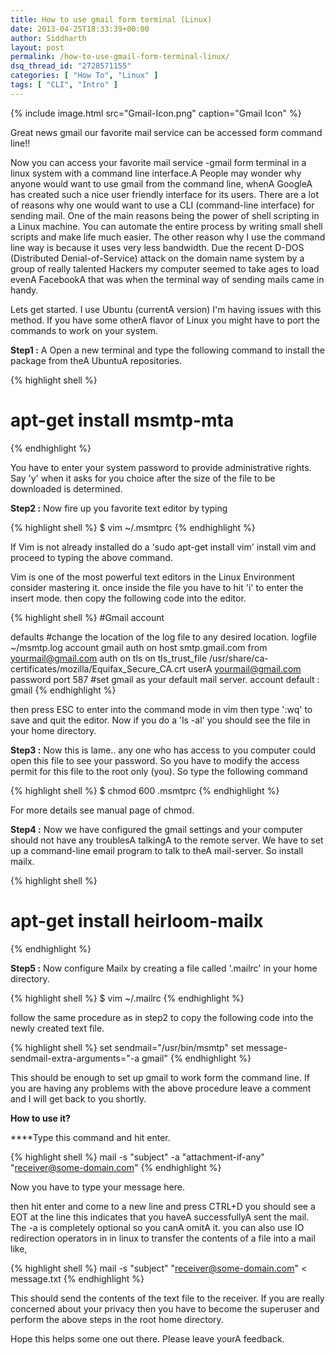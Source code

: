 ```yaml
---
title: How to use gmail form terminal (Linux)
date: 2013-04-25T18:33:39+00:00
author: Siddharth
layout: post
permalink: /how-to-use-gmail-form-terminal-linux/
dsq_thread_id: "2728571155"
categories: [ "How To", "Linux" ]
tags: [ "CLI", "Intro" ]
---
```


{% include image.html src="Gmail-Icon.png" caption="Gmail Icon" %}

Great news gmail our favorite mail service can be accessed form command line!!

Now you can access your favorite mail service -gmail form terminal in a linux system with a command line interface.A People may wonder why anyone would want to use gmail from the command line, whenA GoogleA has created such a nice user friendly interface for its users. There are a lot of reasons why one would want to use a CLI (command-line interface) for sending mail. One of the main reasons being the power of shell scripting in a Linux machine. You can automate the entire process by writing small shell scripts and make life much easier. The other reason why I use the command line way is because it uses very less bandwidth. Due the recent D-DOS (Distributed Denial-of-Service) attack on the domain name system by a group of really talented Hackers my computer seemed to take ages to load evenA FacebookA that was when the terminal way of sending mails came in handy.

Lets get started. I use Ubuntu (currentA version) I'm having issues with this method. If you have some otherA flavor of Linux you might have to port the commands to work on your system.

**Step1 :** A Open a new terminal and type the following command to install the package from theA UbuntuA repositories.

{% highlight shell %}
# apt-get install msmtp-mta
{% endhighlight %}

You have to enter your system password to provide administrative rights. Say 'y' when it asks for you choice after the size of the file to be downloaded is determined.
  
**Step2 :** Now fire up you favorite text editor by typing

{% highlight shell %}
$ vim ~/.msmtprc
{% endhighlight %}

If Vim is not already installed do a 'sudo apt-get install vim' install vim and proceed to typing the above command.
  
Vim is one of the most powerful text editors in the Linux Environment consider mastering it. once inside the file you have to hit 'i' to enter the insert mode. then copy the following code into the editor.

{% highlight shell %}
#Gmail account

defaults
#change the location of the log file to any desired location.
logfile ~/msmtp.log
account gmail
auth on
host smtp.gmail.com
from <yourmail@gmail.com>
auth on
tls on
tls_trust_file /usr/share/ca-certificates/mozilla/Equifax_Secure_CA.crt
userA <yourmail@gmail.com>
password <your-password>
port 587
#set gmail as your default mail server.
account default : gmail
{% endhighlight %}

then press ESC to enter into the command mode in vim then type ':wq' to save and quit the editor. Now if you do a 'ls -al' you should see the file in your home directory.

**Step3 :** Now this is lame.. any one who has access to you computer could open this file to see your password. So you have to modify the access permit for this file to the root only (you). So type the following command

{% highlight shell %}
$ chmod 600 .msmtprc
{% endhighlight %}

For more details see manual page of chmod.

**Step4 :** Now we have configured the gmail settings and your computer should not have any troublesA talkingA to the remote server. We have to set up a command-line email program to talk to theA mail-server. So install mailx.


{% highlight shell %}
# apt-get install heirloom-mailx
{% endhighlight %}

**Step5 :** Now configure Mailx by creating a file called '.mailrc' in your home directory.

{% highlight shell %}
$ vim ~/.mailrc
{% endhighlight %}


follow the same procedure as in step2 to copy the following code into the newly created text file.

{% highlight shell %}
set sendmail="/usr/bin/msmtp"
set message-sendmail-extra-arguments="-a gmail"
{% endhighlight %}

This should be enough to set up gmail to work form the command line. If you are having any problems with the above procedure leave a comment and I will get back to you shortly.

**How to use it?**

****Type this command and hit enter.

{% highlight shell %}
mail -s "subject" -a "attachment-if-any" "receiver@some-domain.com"
{% endhighlight %}

Now you have to type your message here.

then hit enter and come to a new line and press CTRL+D you should see a EOT at the line this indicates that you haveA successfullyA sent the mail. The -a <A attachmentA > is completely optional so you canA omitA it. you can also use IO redirection operators in in linux to transfer the contents of a file into a mail like,

{% highlight shell %}
mail -s "subject" "receiver@some-domain.com" < message.txt
{% endhighlight %}

This should send the contents of the text file to the receiver. If you are really concerned about your privacy then you have to become the superuser and perform the above steps in the root home directory.

Hope this helps some one out there. Please leave yourA feedback.
